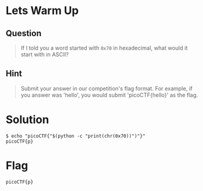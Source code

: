 # Lets Warm Up 
## Question
>If I told you a word started with `0x70` in hexadecimal, what would it start with in ASCII?

## Hint
>Submit your answer in our competition's flag format. For example, if you answer was 'hello', you would submit 'picoCTF{hello}' as the flag.

# Solution
~~~~
$ echo "picoCTF{"$(python -c "print(chr(0x70))")"}"
picoCTF{p}
~~~~

# Flag
`picoCTF{p}`
